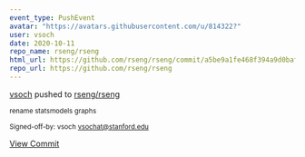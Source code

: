 ```yaml
---
event_type: PushEvent
avatar: "https://avatars.githubusercontent.com/u/814322?"
user: vsoch
date: 2020-10-11
repo_name: rseng/rseng
html_url: https://github.com/rseng/rseng/commit/a5be9a1fe468f394a9d0bafc6ea8ef4dbc86e595
repo_url: https://github.com/rseng/rseng
---
```


<a href='https://github.com/vsoch' target='_blank'>vsoch</a> pushed to <a href='https://github.com/rseng/rseng' target='_blank'>rseng/rseng</a>

<small>rename statsmodels graphs

Signed-off-by: vsoch <vsochat@stanford.edu></small>

<a href='https://github.com/rseng/rseng/commit/a5be9a1fe468f394a9d0bafc6ea8ef4dbc86e595' target='_blank'>View Commit</a>